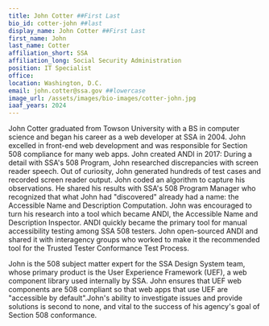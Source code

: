 ```yaml
---
title: John Cotter ##First Last
bio_id: cotter-john ##last
display_name: John Cotter ##First Last
first_name: John
last_name: Cotter
affiliation_short: SSA
affiliation_long: Social Security Administration
position: IT Specialist
office: 
location: Washington, D.C.
email: john.cotter@ssa.gov ##lowercase
image_url: /assets/images/bio-images/cotter-john.jpg
iaaf_years: 2024
---
```

John Cotter graduated from Towson University with a BS in computer science and began his career as a web developer at SSA in 2004. John excelled in front-end web development and was responsible for Section 508 compliance for many web apps. John created ANDI in 2017: During a detail with SSA's 508 Program, John researched discrepancies with screen reader speech. Out of curiosity, John generated hundreds of test cases and recorded screen reader output. John coded an algorithm to capture his observations. He shared his results with SSA's 508 Program Manager who recognized that what John had "discovered" already had a name: the Accessible Name and Description Computation. John was encouraged to turn his research into a tool which became ANDI, the Accessible Name and Description Inspector. ANDI quickly became the primary tool for manual accessibility testing among SSA 508 testers. John open-sourced ANDI and shared it with interagency groups who worked to make it the recommended tool for the Trusted Tester Conformance Test Process. 

John is the 508 subject matter expert for the SSA Design System team, whose primary product is the User Experience Framework (UEF), a web component library used internally by SSA. John ensures that UEF web components are 508 compliant so that web apps that use UEF are "accessible by default".John's ability to investigate issues and provide solutions is second to none, and vital to the success of his agency's goal of Section 508 conformance.